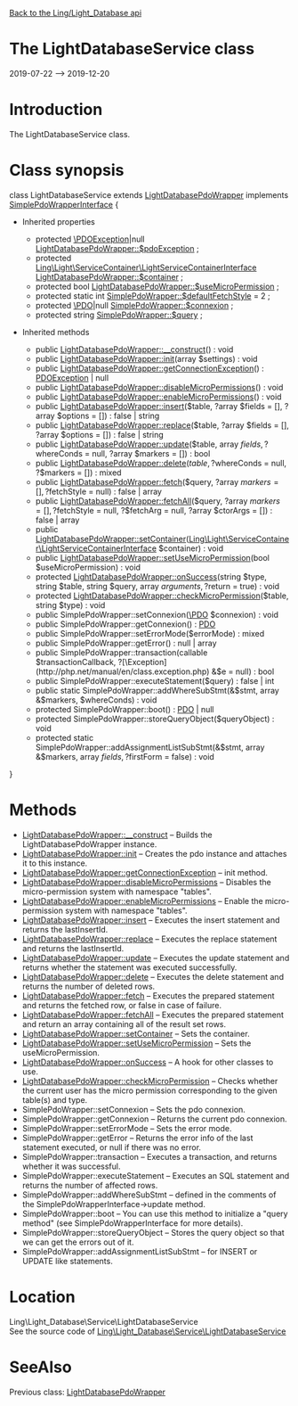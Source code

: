 [Back to the Ling/Light_Database api](https://github.com/lingtalfi/Light_Database/blob/master/doc/api/Ling/Light_Database.md)



The LightDatabaseService class
================
2019-07-22 --> 2019-12-20






Introduction
============

The LightDatabaseService class.



Class synopsis
==============


class <span class="pl-k">LightDatabaseService</span> extends [LightDatabasePdoWrapper](https://github.com/lingtalfi/Light_Database/blob/master/doc/api/Ling/Light_Database/LightDatabasePdoWrapper.md) implements [SimplePdoWrapperInterface](https://github.com/lingtalfi/SimplePdoWrapper/blob/master/SimplePdoWrapperInterface.php) {

- Inherited properties
    - protected [\PDOException](https://www.php.net/manual/en/class.pdoexception.php)|null [LightDatabasePdoWrapper::$pdoException](#property-pdoException) ;
    - protected [Ling\Light\ServiceContainer\LightServiceContainerInterface](https://github.com/lingtalfi/Light/blob/master/doc/api/Ling/Light/ServiceContainer/LightServiceContainerInterface.md) [LightDatabasePdoWrapper::$container](#property-container) ;
    - protected bool [LightDatabasePdoWrapper::$useMicroPermission](#property-useMicroPermission) ;
    - protected static int [SimplePdoWrapper::$defaultFetchStyle](#property-defaultFetchStyle) = 2 ;
    - protected [\PDO](https://www.php.net/manual/en/class.pdo.php)|null [SimplePdoWrapper::$connexion](#property-connexion) ;
    - protected string [SimplePdoWrapper::$query](#property-query) ;

- Inherited methods
    - public [LightDatabasePdoWrapper::__construct](https://github.com/lingtalfi/Light_Database/blob/master/doc/api/Ling/Light_Database/LightDatabasePdoWrapper/__construct.md)() : void
    - public [LightDatabasePdoWrapper::init](https://github.com/lingtalfi/Light_Database/blob/master/doc/api/Ling/Light_Database/LightDatabasePdoWrapper/init.md)(array $settings) : void
    - public [LightDatabasePdoWrapper::getConnectionException](https://github.com/lingtalfi/Light_Database/blob/master/doc/api/Ling/Light_Database/LightDatabasePdoWrapper/getConnectionException.md)() : [PDOException](https://www.php.net/manual/en/class.pdoexception.php) | null
    - public [LightDatabasePdoWrapper::disableMicroPermissions](https://github.com/lingtalfi/Light_Database/blob/master/doc/api/Ling/Light_Database/LightDatabasePdoWrapper/disableMicroPermissions.md)() : void
    - public [LightDatabasePdoWrapper::enableMicroPermissions](https://github.com/lingtalfi/Light_Database/blob/master/doc/api/Ling/Light_Database/LightDatabasePdoWrapper/enableMicroPermissions.md)() : void
    - public [LightDatabasePdoWrapper::insert](https://github.com/lingtalfi/Light_Database/blob/master/doc/api/Ling/Light_Database/LightDatabasePdoWrapper/insert.md)($table, ?array $fields = [], ?array $options = []) : false | string
    - public [LightDatabasePdoWrapper::replace](https://github.com/lingtalfi/Light_Database/blob/master/doc/api/Ling/Light_Database/LightDatabasePdoWrapper/replace.md)($table, ?array $fields = [], ?array $options = []) : false | string
    - public [LightDatabasePdoWrapper::update](https://github.com/lingtalfi/Light_Database/blob/master/doc/api/Ling/Light_Database/LightDatabasePdoWrapper/update.md)($table, array $fields, ?$whereConds = null, ?array $markers = []) : bool
    - public [LightDatabasePdoWrapper::delete](https://github.com/lingtalfi/Light_Database/blob/master/doc/api/Ling/Light_Database/LightDatabasePdoWrapper/delete.md)($table, ?$whereConds = null, ?$markers = []) : mixed
    - public [LightDatabasePdoWrapper::fetch](https://github.com/lingtalfi/Light_Database/blob/master/doc/api/Ling/Light_Database/LightDatabasePdoWrapper/fetch.md)($query, ?array $markers = [], ?$fetchStyle = null) : false | array
    - public [LightDatabasePdoWrapper::fetchAll](https://github.com/lingtalfi/Light_Database/blob/master/doc/api/Ling/Light_Database/LightDatabasePdoWrapper/fetchAll.md)($query, ?array $markers = [], ?$fetchStyle = null, ?$fetchArg = null, ?array $ctorArgs = []) : false | array
    - public [LightDatabasePdoWrapper::setContainer](https://github.com/lingtalfi/Light_Database/blob/master/doc/api/Ling/Light_Database/LightDatabasePdoWrapper/setContainer.md)([Ling\Light\ServiceContainer\LightServiceContainerInterface](https://github.com/lingtalfi/Light/blob/master/doc/api/Ling/Light/ServiceContainer/LightServiceContainerInterface.md) $container) : void
    - public [LightDatabasePdoWrapper::setUseMicroPermission](https://github.com/lingtalfi/Light_Database/blob/master/doc/api/Ling/Light_Database/LightDatabasePdoWrapper/setUseMicroPermission.md)(bool $useMicroPermission) : void
    - protected [LightDatabasePdoWrapper::onSuccess](https://github.com/lingtalfi/Light_Database/blob/master/doc/api/Ling/Light_Database/LightDatabasePdoWrapper/onSuccess.md)(string $type, string $table, string $query, array $arguments, ?$return = true) : void
    - protected [LightDatabasePdoWrapper::checkMicroPermission](https://github.com/lingtalfi/Light_Database/blob/master/doc/api/Ling/Light_Database/LightDatabasePdoWrapper/checkMicroPermission.md)($table, string $type) : void
    - public SimplePdoWrapper::setConnexion([\PDO](https://www.php.net/manual/en/class.pdo.php) $connexion) : void
    - public SimplePdoWrapper::getConnexion() : [PDO](https://www.php.net/manual/en/class.pdo.php)
    - public SimplePdoWrapper::setErrorMode($errorMode) : mixed
    - public SimplePdoWrapper::getError() : null | array
    - public SimplePdoWrapper::transaction(callable $transactionCallback, ?[\Exception](http://php.net/manual/en/class.exception.php) &$e = null) : bool
    - public SimplePdoWrapper::executeStatement($query) : false | int
    - public static SimplePdoWrapper::addWhereSubStmt(&$stmt, array &$markers, $whereConds) : void
    - protected SimplePdoWrapper::boot() : [PDO](https://www.php.net/manual/en/class.pdo.php) | null
    - protected SimplePdoWrapper::storeQueryObject($queryObject) : void
    - protected static SimplePdoWrapper::addAssignmentListSubStmt(&$stmt, array &$markers, array $fields, ?$firstForm = false) : void

}






Methods
==============

- [LightDatabasePdoWrapper::__construct](https://github.com/lingtalfi/Light_Database/blob/master/doc/api/Ling/Light_Database/LightDatabasePdoWrapper/__construct.md) &ndash; Builds the LightDatabasePdoWrapper instance.
- [LightDatabasePdoWrapper::init](https://github.com/lingtalfi/Light_Database/blob/master/doc/api/Ling/Light_Database/LightDatabasePdoWrapper/init.md) &ndash; Creates the pdo instance and attaches it to this instance.
- [LightDatabasePdoWrapper::getConnectionException](https://github.com/lingtalfi/Light_Database/blob/master/doc/api/Ling/Light_Database/LightDatabasePdoWrapper/getConnectionException.md) &ndash; init method.
- [LightDatabasePdoWrapper::disableMicroPermissions](https://github.com/lingtalfi/Light_Database/blob/master/doc/api/Ling/Light_Database/LightDatabasePdoWrapper/disableMicroPermissions.md) &ndash; Disables the micro-permission system with namespace "tables".
- [LightDatabasePdoWrapper::enableMicroPermissions](https://github.com/lingtalfi/Light_Database/blob/master/doc/api/Ling/Light_Database/LightDatabasePdoWrapper/enableMicroPermissions.md) &ndash; Enable the micro-permission system with namespace "tables".
- [LightDatabasePdoWrapper::insert](https://github.com/lingtalfi/Light_Database/blob/master/doc/api/Ling/Light_Database/LightDatabasePdoWrapper/insert.md) &ndash; Executes the insert statement and returns the lastInsertId.
- [LightDatabasePdoWrapper::replace](https://github.com/lingtalfi/Light_Database/blob/master/doc/api/Ling/Light_Database/LightDatabasePdoWrapper/replace.md) &ndash; Executes the replace statement and returns the lastInsertId.
- [LightDatabasePdoWrapper::update](https://github.com/lingtalfi/Light_Database/blob/master/doc/api/Ling/Light_Database/LightDatabasePdoWrapper/update.md) &ndash; Executes the update statement and returns whether the statement was executed successfully.
- [LightDatabasePdoWrapper::delete](https://github.com/lingtalfi/Light_Database/blob/master/doc/api/Ling/Light_Database/LightDatabasePdoWrapper/delete.md) &ndash; Executes the delete statement and returns the number of deleted rows.
- [LightDatabasePdoWrapper::fetch](https://github.com/lingtalfi/Light_Database/blob/master/doc/api/Ling/Light_Database/LightDatabasePdoWrapper/fetch.md) &ndash; Executes the prepared statement and returns the fetched row, or false in case of failure.
- [LightDatabasePdoWrapper::fetchAll](https://github.com/lingtalfi/Light_Database/blob/master/doc/api/Ling/Light_Database/LightDatabasePdoWrapper/fetchAll.md) &ndash; Executes the prepared statement and return an array containing all of the result set rows.
- [LightDatabasePdoWrapper::setContainer](https://github.com/lingtalfi/Light_Database/blob/master/doc/api/Ling/Light_Database/LightDatabasePdoWrapper/setContainer.md) &ndash; Sets the container.
- [LightDatabasePdoWrapper::setUseMicroPermission](https://github.com/lingtalfi/Light_Database/blob/master/doc/api/Ling/Light_Database/LightDatabasePdoWrapper/setUseMicroPermission.md) &ndash; Sets the useMicroPermission.
- [LightDatabasePdoWrapper::onSuccess](https://github.com/lingtalfi/Light_Database/blob/master/doc/api/Ling/Light_Database/LightDatabasePdoWrapper/onSuccess.md) &ndash; A hook for other classes to use.
- [LightDatabasePdoWrapper::checkMicroPermission](https://github.com/lingtalfi/Light_Database/blob/master/doc/api/Ling/Light_Database/LightDatabasePdoWrapper/checkMicroPermission.md) &ndash; Checks whether the current user has the micro permission corresponding to the given table(s) and type.
- SimplePdoWrapper::setConnexion &ndash; Sets the pdo connexion.
- SimplePdoWrapper::getConnexion &ndash; Returns the current pdo connexion.
- SimplePdoWrapper::setErrorMode &ndash; Sets the error mode.
- SimplePdoWrapper::getError &ndash; Returns the error info of the last statement executed, or null if there was no error.
- SimplePdoWrapper::transaction &ndash; Executes a transaction, and returns whether it was successful.
- SimplePdoWrapper::executeStatement &ndash; Executes an SQL statement and returns the number of affected rows.
- SimplePdoWrapper::addWhereSubStmt &ndash; defined in the comments of the SimplePdoWrapperInterface->update method.
- SimplePdoWrapper::boot &ndash; You can use this method to initialize a "query method" (see SimplePdoWrapperInterface for more details).
- SimplePdoWrapper::storeQueryObject &ndash; Stores the query object so that we can get the errors out of it.
- SimplePdoWrapper::addAssignmentListSubStmt &ndash; for INSERT or UPDATE like statements.





Location
=============
Ling\Light_Database\Service\LightDatabaseService<br>
See the source code of [Ling\Light_Database\Service\LightDatabaseService](https://github.com/lingtalfi/Light_Database/blob/master/Service/LightDatabaseService.php)



SeeAlso
==============
Previous class: [LightDatabasePdoWrapper](https://github.com/lingtalfi/Light_Database/blob/master/doc/api/Ling/Light_Database/LightDatabasePdoWrapper.md)<br>
